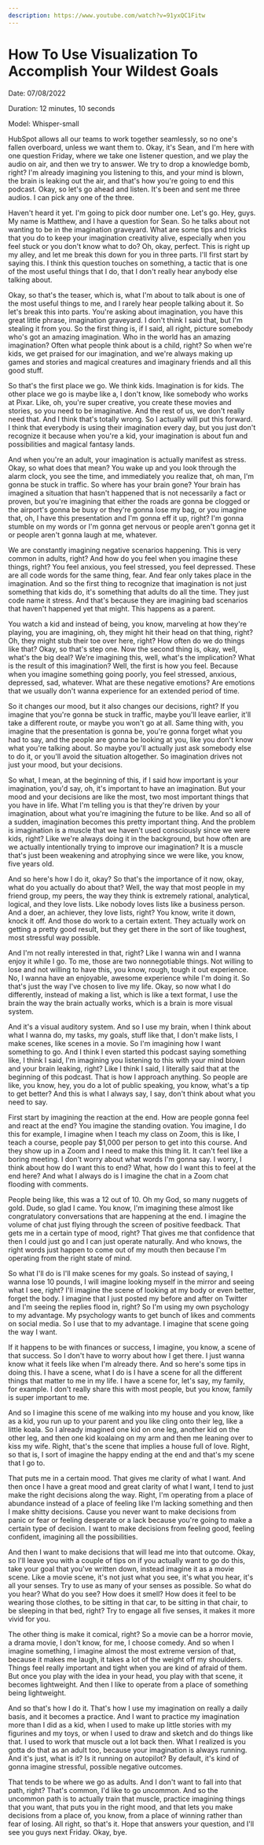 ```yaml
---
description: https://www.youtube.com/watch?v=91yxQC1Fitw
---
```


# How To Use Visualization To Accomplish Your Wildest Goals

Date: 07/08/2022

Duration: 12 minutes, 10 seconds

Model: Whisper-small

HubSpot allows all our teams to work together seamlessly, so no one's fallen overboard, unless we want them to. Okay, it's Sean, and I'm here with one question Friday, where we take one listener question, and we play the audio on air, and then we try to answer. We try to drop a knowledge bomb, right? I'm already imagining you listening to this, and your mind is blown, the brain is leaking out the air, and that's how you're going to end this podcast. Okay, so let's go ahead and listen. It's been and sent me three audios. I can pick any one of the three.

Haven't heard it yet. I'm going to pick door number one. Let's go. Hey, guys. My name is Matthew, and I have a question for Sean. So he talks about not wanting to be in the imagination graveyard. What are some tips and tricks that you do to keep your imagination creativity alive, especially when you feel stuck or you don't know what to do? Oh, okay, perfect. This is right up my alley, and let me break this down for you in three parts. I'll first start by saying this. I think this question touches on something, a tactic that is one of the most useful things that I do, that I don't really hear anybody else talking about.

Okay, so that's the teaser, which is, what I'm about to talk about is one of the most useful things to me, and I rarely hear people talking about it. So let's break this into parts. You're asking about imagination, you have this great little phrase, imagination graveyard. I don't think I said that, but I'm stealing it from you. So the first thing is, if I said, all right, picture somebody who's got an amazing imagination. Who in the world has an amazing imagination? Often what people think about is a child, right? So when we're kids, we get praised for our imagination, and we're always making up games and stories and magical creatures and imaginary friends and all this good stuff.

So that's the first place we go. We think kids. Imagination is for kids. The other place we go is maybe like a, I don't know, like somebody who works at Pixar. Like, oh, you're super creative, you create these movies and stories, so you need to be imaginative. And the rest of us, we don't really need that. And I think that's totally wrong. So I actually will put this forward. I think that everybody is using their imagination every day, but you just don't recognize it because when you're a kid, your imagination is about fun and possibilities and magical fantasy lands.

And when you're an adult, your imagination is actually manifest as stress. Okay, so what does that mean? You wake up and you look through the alarm clock, you see the time, and immediately you realize that, oh man, I'm gonna be stuck in traffic. So where has your brain gone? Your brain has imagined a situation that hasn't happened that is not necessarily a fact or proven, but you're imagining that either the roads are gonna be clogged or the airport's gonna be busy or they're gonna lose my bag, or you imagine that, oh, I have this presentation and I'm gonna eff it up, right? I'm gonna stumble on my words or I'm gonna get nervous or people aren't gonna get it or people aren't gonna laugh at me, whatever.

We are constantly imagining negative scenarios happening. This is very common in adults, right? And how do you feel when you imagine these things, right? You feel anxious, you feel stressed, you feel depressed. These are all code words for the same thing, fear. And fear only takes place in the imagination. And so the first thing to recognize that imagination is not just something that kids do, it's something that adults do all the time. They just code name it stress. And that's because they are imagining bad scenarios that haven't happened yet that might. This happens as a parent.

You watch a kid and instead of being, you know, marveling at how they're playing, you are imagining, oh, they might hit their head on that thing, right? Oh, they might stub their toe over here, right? How often do we do things like that? Okay, so that's step one. Now the second thing is, okay, well, what's the big deal? We're imagining this, well, what's the implication? What is the result of this imagination? Well, the first is how you feel. Because when you imagine something going poorly, you feel stressed, anxious, depressed, sad, whatever. What are these negative emotions? Are emotions that we usually don't wanna experience for an extended period of time.

So it changes our mood, but it also changes our decisions, right? If you imagine that you're gonna be stuck in traffic, maybe you'll leave earlier, it'll take a different route, or maybe you won't go at all. Same thing with, you imagine that the presentation is gonna be, you're gonna forget what you had to say, and the people are gonna be looking at you, like you don't know what you're talking about. So maybe you'll actually just ask somebody else to do it, or you'll avoid the situation altogether. So imagination drives not just your mood, but your decisions.

So what, I mean, at the beginning of this, if I said how important is your imagination, you'd say, oh, it's important to have an imagination. But your mood and your decisions are like the most, two most important things that you have in life. What I'm telling you is that they're driven by your imagination, about what you're imagining the future to be like. And so all of a sudden, imagination becomes this pretty important thing. And the problem is imagination is a muscle that we haven't used consciously since we were kids, right? Like we're always doing it in the background, but how often are we actually intentionally trying to improve our imagination? It is a muscle that's just been weakening and atrophying since we were like, you know, five years old.

And so here's how I do it, okay? So that's the importance of it now, okay, what do you actually do about that? Well, the way that most people in my friend group, my peers, the way they think is extremely rational, analytical, logical, and they love lists. Like nobody loves lists like a business person. And a doer, an achiever, they love lists, right? You know, write it down, knock it off. And those do work to a certain extent. They actually work on getting a pretty good result, but they get there in the sort of like toughest, most stressful way possible.

And I'm not really interested in that, right? Like I wanna win and I wanna enjoy it while I go. To me, those are two nonnegotiable things. Not willing to lose and not willing to have this, you know, rough, tough it out experience. No, I wanna have an enjoyable, awesome experience while I'm doing it. So that's just the way I've chosen to live my life. Okay, so now what I do differently, instead of making a list, which is like a text format, I use the brain the way the brain actually works, which is a brain is more visual system.

And it's a visual auditory system. And so I use my brain, when I think about what I wanna do, my tasks, my goals, stuff like that, I don't make lists, I make scenes, like scenes in a movie. So I'm imagining how I want something to go. And I think I even started this podcast saying something like, I think I said, I'm imagining you listening to this with your mind blown and your brain leaking, right? Like I think I said, I literally said that at the beginning of this podcast. That is how I approach anything. So people are like, you know, hey, you do a lot of public speaking, you know, what's a tip to get better? And this is what I always say, I say, don't think about what you need to say.

First start by imagining the reaction at the end. How are people gonna feel and react at the end? You imagine the standing ovation. You imagine, I do this for example, I imagine when I teach my class on Zoom, this is like, I teach a course, people pay $1,000 per person to get into this course. And they show up in a Zoom and I need to make this thing lit. It can't feel like a boring meeting. I don't worry about what words I'm gonna say. I worry, I think about how do I want this to end? What, how do I want this to feel at the end here? And what I always do is I imagine the chat in a Zoom chat flooding with comments.

People being like, this was a 12 out of 10. Oh my God, so many nuggets of gold. Dude, so glad I came. You know, I'm imagining these almost like congratulatory conversations that are happening at the end. I imagine the volume of chat just flying through the screen of positive feedback. That gets me in a certain type of mood, right? That gives me that confidence that then I could just go and I can just operate naturally. And who knows, the right words just happen to come out of my mouth then because I'm operating from the right state of mind.

So what I'll do is I'll make scenes for my goals. So instead of saying, I wanna lose 10 pounds, I will imagine looking myself in the mirror and seeing what I see, right? I'll imagine the scene of looking at my body or even better, forget the body. I imagine that I just posted my before and after on Twitter and I'm seeing the replies flood in, right? So I'm using my own psychology to my advantage. My psychology wants to get bunch of likes and comments on social media. So I use that to my advantage. I imagine that scene going the way I want.

If it happens to be with finances or success, I imagine, you know, a scene of that success. So I don't have to worry about how I get there. I just wanna know what it feels like when I'm already there. And so here's some tips in doing this. I have a scene, what I do is I have a scene for all the different things that matter to me in my life. I have a scene for, let's say, my family, for example. I don't really share this with most people, but you know, family is super important to me.

And so I imagine this scene of me walking into my house and you know, like as a kid, you run up to your parent and you like cling onto their leg, like a little koala. So I already imagined one kid on one leg, another kid on the other leg, and then one kid koalaing on my arm and then me leaning over to kiss my wife. Right, that's the scene that implies a house full of love. Right, so that is, I sort of imagine the happy ending at the end and that's my scene that I go to.

That puts me in a certain mood. That gives me clarity of what I want. And then once I have a great mood and great clarity of what I want, I tend to just make the right decisions along the way. Right, I'm operating from a place of abundance instead of a place of feeling like I'm lacking something and then I make shitty decisions. Cause you never want to make decisions from panic or fear or feeling desperate or a lack because you're going to make a certain type of decision. I want to make decisions from feeling good, feeling confident, imagining all the possibilities.

And then I want to make decisions that will lead me into that outcome. Okay, so I'll leave you with a couple of tips on if you actually want to go do this, take your goal that you've written down, instead imagine it as a movie scene. Like a movie scene, it's not just what you see, it's what you hear, it's all your senses. Try to use as many of your senses as possible. So what do you hear? What do you see? How does it smell? How does it feel to be wearing those clothes, to be sitting in that car, to be sitting in that chair, to be sleeping in that bed, right? Try to engage all five senses, it makes it more vivid for you.

The other thing is make it comical, right? So a movie can be a horror movie, a drama movie, I don't know, for me, I choose comedy. And so when I imagine something, I imagine almost the most extreme version of that, because it makes me laugh, it takes a lot of the weight off my shoulders. Things feel really important and tight when you are kind of afraid of them. But once you play with the idea in your head, you play with that scene, it becomes lightweight. And then I like to operate from a place of something being lightweight.

And so that's how I do it. That's how I use my imagination on really a daily basis, and it becomes a practice. And I want to practice my imagination more than I did as a kid, when I used to make up little stories with my figurines and my toys, or when I used to draw and sketch and do things like that. I used to work that muscle out a lot back then. What I realized is you gotta do that as an adult too, because your imagination is always running. And it's just, what is it? Is it running on autopilot? By default, it's kind of gonna imagine stressful, possible negative outcomes.

That tends to be where we go as adults. And I don't want to fall into that path, right? That's common, I'd like to go uncommon. And so the uncommon path is to actually train that muscle, practice imagining things that you want, that puts you in the right mood, and that lets you make decisions from a place of, you know, from a place of winning rather than fear of losing. All right, so that's it. Hope that answers your question, and I'll see you guys next Friday. Okay, bye.


